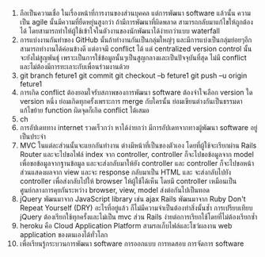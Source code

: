 1.	ถือเป็นความเชื่อ ในเรื่องหน้าที่การงานของส่วนบุคคล แต่การพัฒนา software แล้วนั้น ความเป็น agile นั้นมีความที่ยืดหยุ่นสูงกว่า ถ้ามีการพัฒนาที่ผิดพลาด สามารถกลับมาแก้ไขให้ถูกต้องได้ โดยสามารถทำให้ผู้ใช้เข้าใจในตัวงานของนักพัฒนาได้ง่ายกว่าแบบ waterfall
2.	การแบ่งงานกันทำของ GitHub นั้นถ้าทำงานกันเป็นกลุ่มใหญ่ๆ  และมีการแบ่งเป็นกลุ่มย่อยๆอีก สามารถทำงานได้ค่อนข้างดี แต่อาจมี conflict ได้ แต่ centralized version control นั้นจะยังไม่สูญพันธุ์ เพราะเป็นการใช้ข้อมูลนั้นๆเป็นสูญกลางและเป็นปัจจุบันที่สุด  ไม่มี conflict และไม่ต้องมีการทะเลาะกับเพื่อนร่วมงานด้วย
3.	git branch feture1
	git commit
	git checkout –b feture1
	git push –u origin feture1
4.	การเกิด conflict ต้องยอมใจรับสภาพของการพัฒนา software ต้องจำใจเลือก version ใด version หนึ่ง ย่อมเกิดทุกครั้งเพราะการ merge กับใครนั้น ย่อมเขียนต่างกันเป็นธรรมดา แก้ไขย้าย function ผิดจุดก็เกิด conflict ได้เสมอ
5.	ch
6.	การอัปเดททาง internet รวดเร็วกว่า หาได้ง่ายกว่า มีการอัปเดทจากทางผู้พัฒนา  software อยู่เป็นประจำ
7.	MVC ในแต่ละส่วนนั้นจะแยกกันทำงาน ต่างมีหน้าที่เป็นของตัวเอง โดยที่ผู้ใช้จะเรียกผ่าน Rails Router และจะไปขอไฟล์ index จาก controller, controller ก็จะไปขอข้อมูลจาก model เพื่อขอข้อมูลจากฐานข้อมูล และจะส่งกลับมาให้ยัง controller และ controller ก็จะไปขอหน้าส่วนแสดงผลจาก view และจะ response กลับมาเป็น HTML และ จะส่งกลับไปยัง controller เพื่อส่งกลับไปให้ browser ให้ผู้ใช้ได้เห็น
	โดยมี controller เหมือนเป็นศูนย์กลางการคุยกันระหว่าง browser, view, model ส่งต่อกันไปเป็นทอด
8.	jQuery พัฒนมาจาก JavaScript library  เช่น ajax
	Rails พัฒนมาจาก Ruby Don't Repeat Yourself (DRY) อะไรที่อยู่แล้ว ก็ไม่มีความจำเป็นต้องทำสิ่งนั้นซ้ำ
	การเปรียบเทียบ jQuery ต้องเรียกใช้ทุกครั้งและไม่เป็น mvc  ส่วน Rails ง่ายต่อการเรียกใช้โดยที่ไม่ต้องเรียกซ้ำ
9.	heroku คือ Cloud Application Platform สามรถเก็บไฟล์และโชว์ผลงาน web application ของตนเองได้ทั่วโลก
10.	เพื่อเรียนรู้กระบวนการพัฒนา software การออกแบบ  การทดสอบ การจัดการ software
